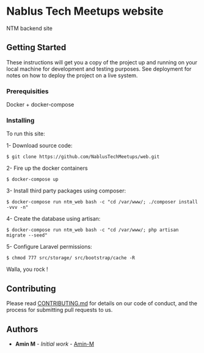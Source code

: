 # Nablus Tech Meetups website

NTM backend site

## Getting Started

These instructions will get you a copy of the project up and running on your local machine for development and testing purposes. See deployment for notes on how to deploy the project on a live system.

### Prerequisities

Docker + docker-compose

### Installing

To run this site:

1- Download source code:
```
$ git clone https://github.com/NablusTechMeetups/web.git
```

2- Fire up the docker containers
```
$ docker-compose up
```

3- Install third party packages using composer:
```
$ docker-compose run ntm_web bash -c "cd /var/www/; ./composer install -vvv -n"
```

4- Create the database using artisan:
```
$ docker-compose run ntm_web bash -c "cd /var/www/; php artisan migrate --seed"
```

5- Configure Laravel permissions:
```
$ chmod 777 src/storage/ src/bootstrap/cache -R
```

Walla, you rock !

## Contributing

Please read [CONTRIBUTING.md](CONTRIBUTING.md) for details on our code of conduct, and the process for submitting pull requests to us.

## Authors

* **Amin M** - *Initial work* - [Amin-M](https://github.com/amin-m)